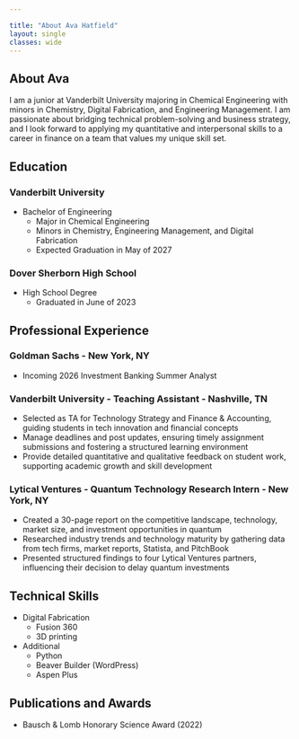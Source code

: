 ```yaml
---

title: "About Ava Hatfield"
layout: single
classes: wide
---
```


## About Ava

I am a junior at Vanderbilt University majoring in Chemical Engineering with minors in Chemistry, Digital Fabrication, and Engineering Management. I am passionate about bridging technical problem-solving and business strategy, and I look forward to applying my quantitative and interpersonal skills to a career in finance on a team that values my unique skill set.

## Education

### Vanderbilt University

* Bachelor of Engineering
  * Major in Chemical Engineering
  * Minors in Chemistry, Engineering Management, and Digital Fabrication
  * Expected Graduation in May of 2027

### Dover Sherborn High School

* High School Degree
  * Graduated in June of 2023
 
## Professional Experience

### Goldman Sachs - New York, NY

* Incoming 2026 Investment Banking Summer Analyst

### Vanderbilt University - Teaching Assistant - Nashville, TN

* Selected as TA for Technology Strategy and Finance & Accounting, guiding students in tech innovation and financial concepts
* Manage deadlines and post updates, ensuring timely assignment submissions and fostering a structured learning environment
* Provide detailed quantitative and qualitative feedback on student work, supporting academic growth and skill development

### Lytical Ventures - Quantum Technology Research Intern - New York, NY

* Created a 30-page report on the competitive landscape, technology, market size, and investment opportunities in quantum
* Researched industry trends and technology maturity by gathering data from tech firms, market reports, Statista, and PitchBook
* Presented structured findings to four Lytical Ventures partners, influencing their decision to delay quantum investments

## Technical Skills

* Digital Fabrication
  * Fusion 360
  * 3D printing
* Additional
  * Python
  * Beaver Builder (WordPress)
  * Aspen Plus

## Publications and Awards

* Bausch & Lomb Honorary Science Award (2022)






